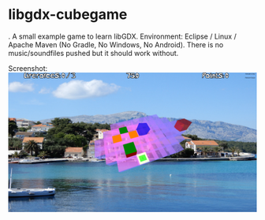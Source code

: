 # libgdx-cubegame
.
A small example game to learn libGDX. Environment: Eclipse / Linux / Apache Maven (No Gradle, No Windows, No Android). 
There is no music/soundfiles pushed but it should work without.

Screenshot: ![Alt text](/screenshot/2020.09.12.jpg?raw=true "Screenshot")
